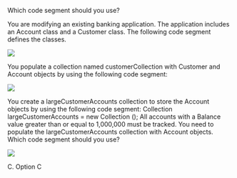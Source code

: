 ﻿Which code segment should you use?

You are modifying an existing banking application.
The application includes an Account class and a Customer class. The following code
segment defines the classes.

![](https://cdn.briefmenow.org/wp-content/uploads/70-483-v2/196.jpg)

You populate a collection named customerCollection with Customer and Account objects by
using the following code segment:

![](https://cdn.briefmenow.org/wp-content/uploads/70-483-v2/197.jpg)

You create a largeCustomerAccounts collection to store the Account objects by using the
following code segment:
Collection<Account> largeCustomerAccounts = new Collection<Account> ();
All accounts with a Balance value greater than or equal to 1,000,000 must be tracked.
You need to populate the largeCustomerAccounts collection with Account objects.
Which code segment should you use?

![](https://cdn.briefmenow.org/wp-content/uploads/70-483-v2/198.jpg)

C.
Option C

